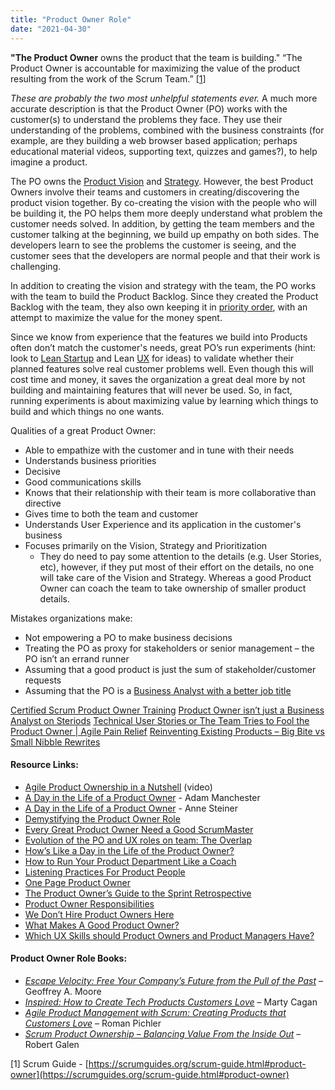 ```yaml
---
title: "Product Owner Role"
date: "2021-04-30"
---
```


**"The Product Owner** owns the product that the team is building." “The Product Owner is accountable for maximizing the value of the product resulting from the work of the Scrum Team.” \[[1](#footnotes)\]

_These are probably the two most unhelpful statements ever._ A much more accurate description is that the Product Owner (PO) works with the customer(s) to understand the problems they face. They use their understanding of the problems, combined with the business constraints (for example, are they building a web browser based application; perhaps educational material videos, supporting text, quizzes and games?), to help imagine a product.

The PO owns the [Product Vision](/glossary/vision) and [Strategy](/glossary/roadmaps-and-strategy). However, the best Product Owners involve their teams and customers in creating/discovering the product vision together. By co-creating the vision with the people who will be building it, the PO helps them more deeply understand what problem the customer needs solved. In addition, by getting the team members and the customer talking at the beginning, we build up empathy on both sides. The developers learn to see the problems the customer is seeing, and the customer sees that the developers are normal people and that their work is challenging.

In addition to creating the vision and strategy with the team, the PO works with the team to build the Product Backlog. Since they created the Product Backlog with the team, they also own keeping it in [priority order](/glossary/prioritization), with an attempt to maximize the value for the money spent.

Since we know from experience that the features we build into Products often don’t match the customer's needs, great PO’s run experiments (hint: look to [Lean Startup](/glossary/lean-startup) and Lean [UX](/glossary/agile-lean-ux) for ideas) to validate whether their planned features solve real customer problems well. Even though this will cost time and money, it saves the organization a great deal more by not building and maintaining features that will never be used. So, in fact, running experiments is about maximizing value by learning which things to build and which things no one wants.

Qualities of a great Product Owner:

- Able to empathize with the customer and in tune with their needs
- Understands business priorities
- Decisive
- Good communications skills
- Knows that their relationship with their team is more collaborative than directive
- Gives time to both the team and customer
- Understands User Experience and its application in the customer's business
- Focuses primarily on the Vision, Strategy and Prioritization
    - They do need to pay some attention to the details (e.g. User Stories, etc), however, if they put most of their effort on the details, no one will take care of the Vision and Strategy. Whereas a good Product Owner can coach the team to take ownership of smaller product details.

Mistakes organizations make:

- Not empowering a PO to make business decisions
- Treating the PO as proxy for stakeholders or senior management – the PO isn’t an errand runner
- Assuming that a good product is just the sum of stakeholder/customer requests
- Assuming that the PO is a [Business Analyst with a better job title](/blog/product-owner-isn-business-analyst-steroids.html)

[Certified Scrum Product Owner Training](https://agilepainrelief.com/certified-scrum-product-owner-cspo-training) [Product Owner isn’t just a Business Analyst on Steriods](/blog/product-owner-isn-business-analyst-steroids.html) [Technical User Stories or The Team Tries to Fool the Product Owner | Agile Pain Relief](https://agilepainrelief.com/blog/scrummaster-tales-technical-user-stories-team-pull-fast-product-owner.html) [Reinventing Existing Products – Big Bite vs Small Nibble Rewrites](https://agilepainrelief.com/blog/reinventing-existing-products-big-bite-vs-small-nibble-rewrites.html)

#### Resource Links:

- [Agile Product Ownership in a Nutshell](https://blog.crisp.se/2012/10/25/henrikkniberg/agile-product-ownership-in-a-nutshell) (video)
- [A Day in the Life of a Product Owner](https://www.weareadam.com/blog/a-day-in-the-life-a-product-owner-179) - Adam Manchester
- [A Day in the Life of a Product Owner](https://www.linkedin.com/pulse/day-life-product-owner-anne-steiner/) - Anne Steiner
- [Demystifying the Product Owner Role](https://www.romanpichler.com/blog/demystifying-the-product-owner-role/)
- [Every Great Product Owner Need a Good ScrumMaster](https://www.romanpichler.com/blog/every-great-product-owner-needs-great-scrummaster/)
- [Evolution of the PO and UX roles on team: The Overlap](https://medium.com/@johnpcutler/the-overlap-puxeng-56dcfd33875b#.e4cco3upm)
- [How’s Like a Day in the Life of the Product Owner?](https://ancaonuta.medium.com/hows-like-a-day-in-the-life-of-the-product-owner-e4d2fd52fc8b)
- [How to Run Your Product Department Like a Coach](https://www.infoq.com/articles/run-product-department-as-coach/)
- [Listening Practices For Product People](https://www.romanpichler.com/blog/listen-to-understand-listening-practices-for-product-people/)
- [One Page Product Owner](https://www.romanpichler.com/blog/one-page-product-owner/)
- [The Product Owner’s Guide to the Sprint Retrospective](https://www.romanpichler.com/blog/product-owner-sprint-retrospective/)
- [Product Owner Responsibilities](https://www.romanpichler.com/blog/the-product-owner-responsibilities/)
- [We Don’t Hire Product Owners Here](https://www.mironov.com/pohire/)
- [What Makes A Good Product Owner?](https://medium.com/the-liberators/what-makes-a-good-product-owner-5920dff2051)
- [Which UX Skills should Product Owners and Product Managers Have?](https://www.romanpichler.com/blog/ux-skills-for-product-owners-and-product-managers/)

#### Product Owner Role Books:

- _[Escape Velocity: Free Your Company’s Future from the Pull of the Past](https://www.amazon.com/Escape-Velocity-Free-Companys-Future/dp/0062040898/&tag=notesfromatoo-20)_ – Geoffrey A. Moore
- _[Inspired: How to Create Tech Products Customers Love](https://www.amazon.com/INSPIRED-Create-Tech-Products-Customers/dp/1119387507/&tag=notesfromatoo-20)_ – Marty Cagan
- [_Agile Product Management with Scrum: Creating Products that Customers Love_](https://www.amazon.com/Agile-Product-Management-Scrum-Addison-Wesley/dp/0321605780/&tag=notesfromatoo-20) – Roman Pichler
- _[Scrum Product Ownership – Balancing Value From the Inside Out](https://www.amazon.com/Scrum-Product-Ownership-Balancing-Inside/dp/0988502623/&tag=notesfromatoo-20)_ – Robert Galen

\[1\] Scrum Guide - [https://scrumguides.org/scrum-guide.html#product-owner](https://scrumguides.org/scrum-guide.html#product-owner)
